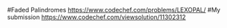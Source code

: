#Faded Palindromes
https://www.codechef.com/problems/LEXOPAL/
#My submission
https://www.codechef.com/viewsolution/11302312
